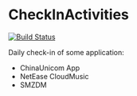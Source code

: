 # CheckInActivities

[![Build Status](https://www.travis-ci.org/RookieBugs/CheckInActivities.svg?branch=master)](https://www.travis-ci.org/RookieBugs/CheckInActivities)

Daily check-in of some application:

- ChinaUnicom App
- NetEase CloudMusic
- SMZDM
